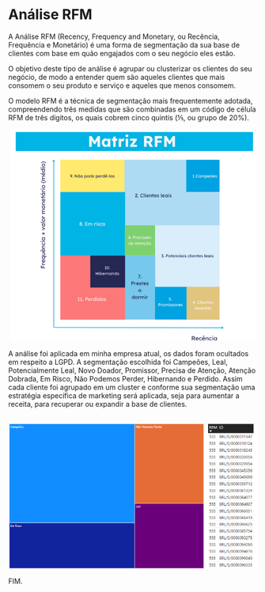 # Análise RFM
A Análise RFM (Recency, Frequency and Monetary, ou Recência, Frequência e Monetário) é uma forma de segmentação da sua base de clientes com base em quão engajados com o seu negócio eles estão.

O objetivo deste tipo de análise é agrupar ou clusterizar os clientes do seu negócio, de modo a entender quem são aqueles clientes que mais consomem o seu produto e serviço e aqueles que menos consomem.

O modelo RFM é a técnica de segmentação mais frequentemente adotada, compreendendo três medidas que são combinadas em um código de célula RFM de três dígitos, os quais cobrem cinco quintis (⅕, ou grupo de 20%).

<div align="center">
  <img src="https://github.com/CamilaDeAlm/RFM-Analysis/blob/main/folder/Captura%20de%20tela%202024-07-28%20095436.png" alt="Exemplo" width="largura" height="altura">
</div>

A análise foi aplicada em minha empresa atual, os dados foram ocultados em respeito a LGPD. A segmentação escolhida foi 
Campeões, Leal, Potencialmente Leal, Novo Doador, Promissor, Precisa de Atenção, Atenção Dobrada, Em Risco, Não Podemos Perder, Hibernando e 
Perdido. Assim cada cliente foi agrupado em um cluster e conforme sua segmentação uma estratégia específica de marketing será aplicada, seja para aumentar a receita, para recuperar ou expandir a base de clientes.

<div align="center">

 <img src="https://github.com/CamilaDeAlm/RFM-Analysis/blob/main/folder/Captura%20de%20tela%202024-07-28%20100453.png" alt="Exemplo" width="largura" height="altura">

</div>

FIM.

